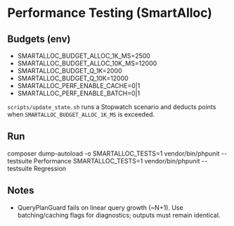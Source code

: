 # Performance Testing (SmartAlloc)

## Budgets (env)
- SMARTALLOC_BUDGET_ALLOC_1K_MS=2500
- SMARTALLOC_BUDGET_ALLOC_10K_MS=12000
- SMARTALLOC_BUDGET_Q_1K=2000
- SMARTALLOC_BUDGET_Q_10K=12000
- SMARTALLOC_PERF_ENABLE_CACHE=0|1
- SMARTALLOC_PERF_ENABLE_BATCH=0|1

`scripts/update_state.sh` runs a Stopwatch scenario and deducts points when `SMARTALLOC_BUDGET_ALLOC_1K_MS` is exceeded.

## Run
composer dump-autoload -o
SMARTALLOC_TESTS=1 vendor/bin/phpunit --testsuite Performance
SMARTALLOC_TESTS=1 vendor/bin/phpunit --testsuite Regression

## Notes
- QueryPlanGuard fails on linear query growth (~N+1). Use batching/caching flags for diagnostics; outputs must remain identical.
